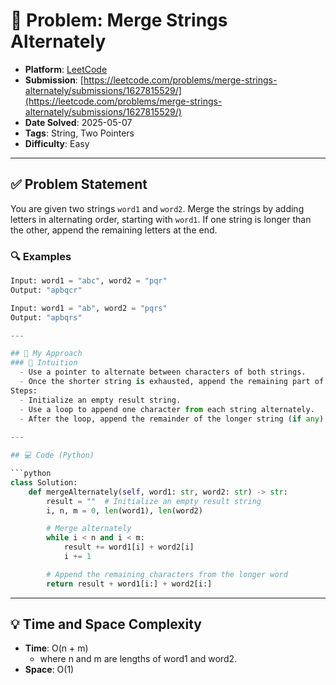 # 🧲 Problem: Merge Strings Alternately

- **Platform**: [LeetCode](https://leetcode.com/problems/merge-strings-alternately/)
- **Submission**: [https://leetcode.com/problems/merge-strings-alternately/submissions/1627815529/](https://leetcode.com/problems/merge-strings-alternately/submissions/1627815529/)
- **Date Solved**: 2025-05-07
- **Tags**: String, Two Pointers
- **Difficulty**: Easy

---

## ✅ Problem Statement
You are given two strings `word1` and `word2`. Merge the strings by adding letters in alternating order, starting with `word1`. If one string is longer than the other, append the remaining letters at the end.

### 🔍 Examples

```python
Input: word1 = "abc", word2 = "pqr"
Output: "apbqcr"

Input: word1 = "ab", word2 = "pqrs"
Output: "apbqrs"

---

## 🚀 My Approach
### 🧠 Intuition
  - Use a pointer to alternate between characters of both strings.
  - Once the shorter string is exhausted, append the remaining part of the longer string.
Steps:
  - Initialize an empty result string.
  - Use a loop to append one character from each string alternately.
  - After the loop, append the remainder of the longer string (if any).
  
---

## 💻 Code (Python)

```python
class Solution:
    def mergeAlternately(self, word1: str, word2: str) -> str:
        result = ""  # Initialize an empty result string
        i, n, m = 0, len(word1), len(word2)

        # Merge alternately
        while i < n and i < m:
            result += word1[i] + word2[i]
            i += 1

        # Append the remaining characters from the longer word
        return result + word1[i:] + word2[i:]
```

---

## 💡 Time and Space Complexity
- **Time**: O(n + m)
    - where n and m are lengths of word1 and word2.
- **Space**: O(1)
